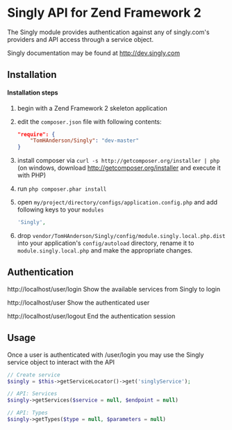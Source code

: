 Singly API for Zend Framework 2 
==========================================

The Singly module provides authentication against any of singly.com's 
providers and API access through a service object.

Singly documentation may be found at http://dev.singly.com

Installation
------------
#### Installation steps
  1. begin with a Zend Framework 2 skeleton application
  2. edit the `composer.json` file with following contents:

     ```json
     "require": {
         "TomHAnderson/Singly": "dev-master"
     }
     ```
  3. install composer via `curl -s http://getcomposer.org/installer | php` (on windows, download
     http://getcomposer.org/installer and execute it with PHP)
  4. run `php composer.phar install`
  5. open `my/project/directory/configs/application.config.php` and add following keys to your `modules`

     ```php
     'Singly',
     ```
  6. drop `vendor/TomHAnderson/Singly/config/module.singly.local.php.dist` into your application's
     `config/autoload` directory, rename it to `module.singly.local.php` and make the appropriate changes.

Authentication
--------------
http://localhost/user/login
    Show the available services from Singly to login

http://localhost/user 
    Show the authenticated user

http://localhost/user/logout
    End the authentication session
    
Usage
--------
Once a user is authenticated with /user/login you may use the Singly service object to interact with the API


```php
// Create service
$singly = $this->getServiceLocator()->get('singlyService');

// API: Services
$singly->getServices($service = null, $endpoint = null)

// API: Types
$singly->getTypes($type = null, $parameters = null)
```

